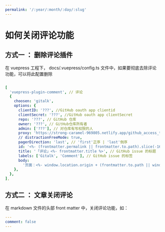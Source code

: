```yaml
---
permalink: '/:year/:month/:day/:slug'
---
```


# 如何关闭评论功能

## 方式一 ： 删除评论插件

在 vuepress 工程下， docs/.vuepress/config.ts 文件中，如果要彻底去除评论功能，可以将此配置删除
```yml

[
  'vuepress-plugin-comment', // 评论
  {
    choosen: 'gitalk',
    options: {
      clientID: '???', //GitHub oauth app clientid
      clientSecret: '???', //GitHub oauth app clientSecret
      repo: '???', // GitHub 仓库
      owner: '???', // GitHub仓库所有者
      admin: ['???'], // 对仓库有写权限的人
      proxy: 'https://strong-caramel-969805.netlify.app/github_access_token', //这个很关键
      // distractionFreeMode: true,
      pagerDirection: 'last', // 'first'正序 | 'last'倒序
      id: '<%- (frontmatter.permalink || frontmatter.to.path).slice(-16) %>', //  页面的唯一标识,长度不能超过50
      title: '「评论」<%- frontmatter.title %>', // GitHub issue 的标题
      labels: ['Gitalk', 'Comment'], // GitHub issue 的标签
      body:
        '页面：<%- window.location.origin + (frontmatter.to.path || window.location.pathname) %>', // GitHub issue 的内容
    },
  },
],

```


## 方式二 ： 文章关闭评论

在 markdown 文件的头部 front matter 中，关闭评论功能，如：

```yml
---
comment: false
---
```

